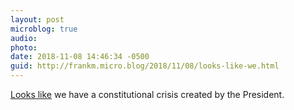 ```yaml
---
layout: post
microblog: true
audio: 
photo: 
date: 2018-11-08 14:46:34 -0500
guid: http://frankm.micro.blog/2018/11/08/looks-like-we.html
---
```

[Looks like](https://www.nytimes.com/2018/11/08/opinion/trump-attorney-general-sessions-unconstitutional.html) we have a constitutional crisis created by the President. 
